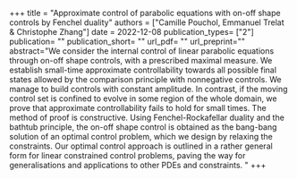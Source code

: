 +++ 
title = "Approximate control of parabolic equations with on-off shape controls by Fenchel duality" 
authors = ["Camille Pouchol, Emmanuel Trelat & Christophe Zhang"] 
date = 2022-12-08
publication_types= ["2"] 
publication= "" 
publication_short= "" 
url_pdf= "" 
url_preprint="" 
abstract="We consider the internal control of linear parabolic equations through on-off shape controls,  with a prescribed maximal measure. We establish small-time approximate controllability towards all possible final states allowed by the comparison principle with nonnegative controls. We manage to build controls with constant amplitude. In contrast, if the moving control set is confined to evolve in some region of the whole domain, we prove that approximate controllability fails to hold for small times. The method of proof is constructive. Using Fenchel-Rockafellar duality and the bathtub principle, the on-off shape control is obtained as the bang-bang solution of an optimal control problem, which we design by relaxing the constraints. Our optimal control approach is outlined in a rather general form for linear constrained control problems, paving the way for generalisations and applications to other PDEs and constraints. " 
+++
